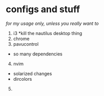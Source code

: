 # configs and stuff
*for my usage only, unless you really want to*
1. i3
  *kill the nautilus desktop thing
2. chrome
3. pavucontrol
  * so many dependencies
4. nvim
  * solarized changes
  * dircolors
5. 
